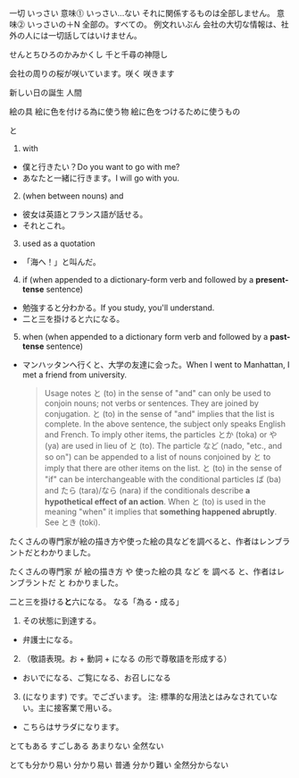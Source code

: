 一切 いっさい 意味⓵ いっさい...ない それに関係するものは全部しません。 意味⓶ いっさいの＋N 全部の。すべての。 例文れいぶん 会社の大切な情報は、社外の人には一切話してはいけません。

せんとちひろのかみかくし 千と千尋の神隠し

会社の周りの桜が咲いています。咲く 咲きます

新しい日の誕生 人間

絵の具 絵に色を付ける為に使う物 絵に色をつけるために使うもの

と

1. with

  - 僕と行きたい？Do you want to go with me?
  - あなたと一緒に行きます。I will go with you.

2. (when between nouns) and

  - 彼女は英語とフランス語が話せる。
  - それとこれ。

3. used as a quotation

  - 「海へ！」と叫んだ。

4. if (when appended to a dictionary-form verb and followed by a **present-tense** sentence)

  - 勉強すると分わかる。If you study, you'll understand.
  - 二と三を掛けると六になる。

5. when (when appended to a dictionary form verb and followed by a **past-tense** sentence)

  - マンハッタンへ行くと、大学の友達に会った。When I went to Manhattan, I met a friend from university.

    > Usage notes と (to) in the sense of "and" can only be used to conjoin nouns; not verbs or sentences. They are joined by conjugation. と (to) in the sense of "and" implies that the list is complete. In the above sentence, the subject only speaks English and French. To imply other items, the particles とか (toka) or や (ya) are used in lieu of と (to). The particle など (nado, "etc., and so on") can be appended to a list of nouns conjoined by と to imply that there are other items on the list. と (to) in the sense of "if" can be interchangeable with the conditional particles ば (ba) and たら (tara)/なら (nara) if the conditionals describe **a hypothetical effect of an action**. When と (to) is used in the meaning "when" it implies that **something happened abruptly**. See とき (toki).

たくさんの専門家が絵の描き方や使った絵の具などを調べると、作者はレンブラントだとわかりました。

たくさんの専門家 が 絵の描き方 や 使った絵の具 など を 調べる と、作者はレンブラントだ と わかりました。

二と三を掛ける**と**六になる。 なる「為る・成る」

1. その状態に到達する。

  - 弁護士になる。

2. （敬語表現。お + 動詞 + になる の形で尊敬語を形成する）

  - おいでになる、ご覧になる、お召しになる

3. (になります) です。でございます。 注: 標準的な用法とはみなされていない。主に接客業で用いる。

  - こちらはサラダになります。

とてもある すごしある あまりない 全然ない

とても分かり易い 分かり易い 普通 分かり難い 全然分からない
